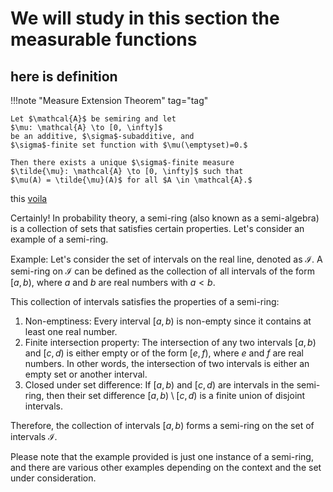# We will study in this section the measurable functions
## here is definition

!!!note "Measure Extension Theorem" tag="tag"

    Let $\mathcal{A}$ be semiring and let 
    $\mu: \mathcal{A} \to [0, \infty]$
    be an additive, $\sigma$-subadditive, and
    $\sigma$-finite set function with $\mu(\emptyset)=0.$

    Then there exists a unique $\sigma$-finite measure
    $\tilde{\mu}: \mathcal{A} \to [0, \infty]$ such that
    $\mu(A) = \tilde{\mu}(A)$ for all $A \in \mathcal{A}.$

this [voila](#tag)

Certainly! In probability theory, a semi-ring (also known as a semi-algebra) is a collection of sets that satisfies certain properties. Let's consider an example of a semi-ring.

Example: Let's consider the set of intervals on the real line, denoted as $\mathcal{I}$. A semi-ring on $\mathcal{I}$ can be defined as the collection of all intervals of the form $[a, b)$, where $a$ and $b$ are real numbers with $a < b$.

This collection of intervals satisfies the properties of a semi-ring:

1. Non-emptiness: Every interval $[a, b)$ is non-empty since it contains at least one real number.
2. Finite intersection property: The intersection of any two intervals $[a, b)$ and $[c, d)$ is either empty or of the form $[e, f)$, where $e$ and $f$ are real numbers. In other words, the intersection of two intervals is either an empty set or another interval.
3. Closed under set difference: If $[a, b)$ and $[c, d)$ are intervals in the semi-ring, then their set difference $[a, b) \setminus [c, d)$ is a finite union of disjoint intervals.

Therefore, the collection of intervals $[a, b)$ forms a semi-ring on the set of intervals $\mathcal{I}$.

Please note that the example provided is just one instance of a semi-ring, and there are various other examples depending on the context and the set under consideration.




